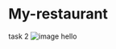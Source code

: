 # My-restaurant
task 2
![image](https://user-images.githubusercontent.com/99143742/152840939-4cd0c82a-8104-4db7-b248-36bdc2fa6d20.png)
hello 